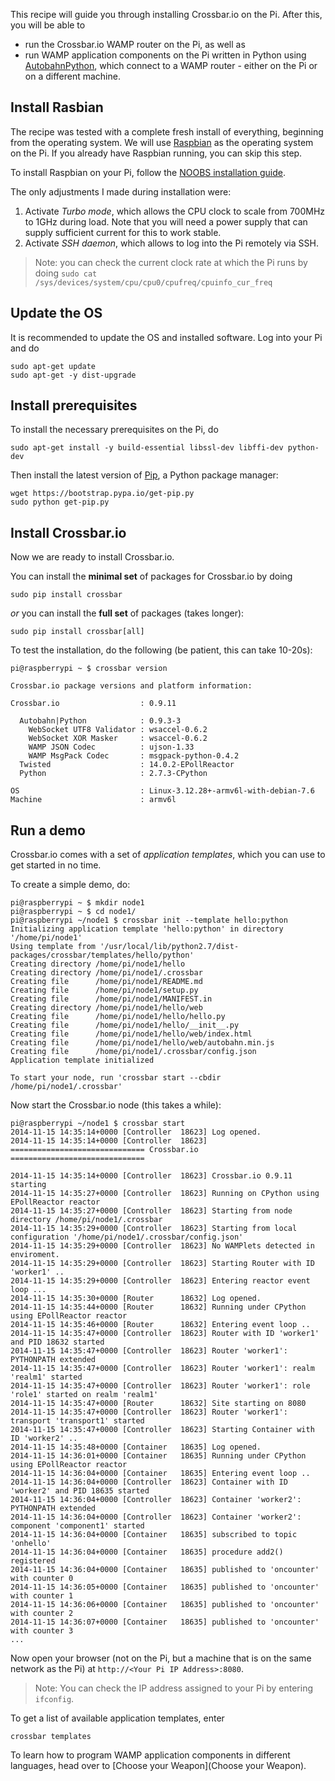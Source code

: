 This recipe will guide you through installing Crossbar.io on the Pi. After this, you will be able to

* run the Crossbar.io WAMP router on the Pi, as well as
* run WAMP application components on the Pi written in Python using [AutobahnPython](http://autobahn.ws/python/), which connect to a WAMP router - either on the Pi or on a different machine.

## Install Rasbian

The recipe was tested with a complete fresh install of everything, beginning from the operating system. We will use [Raspbian]() as the operating system on the Pi. If you already have Raspbian running, you can skip this step.

To install Raspbian on your Pi, follow the [NOOBS installation guide](http://www.raspberrypi.org/help/noobs-setup/).

The only adjustments I made during installation were:

1. Activate *Turbo mode*, which allows the CPU clock to scale from 700MHz to 1GHz during load. Note that you will need a power supply that can supply sufficient current for this to work stable.
2. Activate *SSH daemon*, which allows to log into the Pi remotely via SSH.

> Note: you can check the current clock rate at which the Pi runs by doing `sudo cat /sys/devices/system/cpu/cpu0/cpufreq/cpuinfo_cur_freq`


## Update the OS

It is recommended to update the OS and installed software. Log into your Pi and do

```
sudo apt-get update
sudo apt-get -y dist-upgrade
```

## Install prerequisites

To install the necessary prerequisites on the Pi, do

```
sudo apt-get install -y build-essential libssl-dev libffi-dev python-dev
```

Then install the latest version of [Pip](https://pip.pypa.io/en/latest/), a Python package manager:

```
wget https://bootstrap.pypa.io/get-pip.py
sudo python get-pip.py
```

## Install Crossbar.io

Now we are ready to install Crossbar.io.

You can install the **minimal set** of packages for Crossbar.io by doing

```
sudo pip install crossbar
```

*or* you can install the **full set** of packages (takes longer):

```
sudo pip install crossbar[all]
```

To test the installation, do the following (be patient, this can take 10-20s):

```console
pi@raspberrypi ~ $ crossbar version

Crossbar.io package versions and platform information:

Crossbar.io                  : 0.9.11

  Autobahn|Python            : 0.9.3-3
    WebSocket UTF8 Validator : wsaccel-0.6.2
    WebSocket XOR Masker     : wsaccel-0.6.2
    WAMP JSON Codec          : ujson-1.33
    WAMP MsgPack Codec       : msgpack-python-0.4.2
  Twisted                    : 14.0.2-EPollReactor
  Python                     : 2.7.3-CPython

OS                           : Linux-3.12.28+-armv6l-with-debian-7.6
Machine                      : armv6l
```

## Run a demo

Crossbar.io comes with a set of *application templates*, which you can use to get started in no time.

To create a simple demo, do:

```console
pi@raspberrypi ~ $ mkdir node1
pi@raspberrypi ~ $ cd node1/
pi@raspberrypi ~/node1 $ crossbar init --template hello:python
Initializing application template 'hello:python' in directory '/home/pi/node1'
Using template from '/usr/local/lib/python2.7/dist-packages/crossbar/templates/hello/python'
Creating directory /home/pi/node1/hello
Creating directory /home/pi/node1/.crossbar
Creating file      /home/pi/node1/README.md
Creating file      /home/pi/node1/setup.py
Creating file      /home/pi/node1/MANIFEST.in
Creating directory /home/pi/node1/hello/web
Creating file      /home/pi/node1/hello/hello.py
Creating file      /home/pi/node1/hello/__init__.py
Creating file      /home/pi/node1/hello/web/index.html
Creating file      /home/pi/node1/hello/web/autobahn.min.js
Creating file      /home/pi/node1/.crossbar/config.json
Application template initialized

To start your node, run 'crossbar start --cbdir /home/pi/node1/.crossbar'
```

Now start the Crossbar.io node (this takes a while):

```console
pi@raspberrypi ~/node1 $ crossbar start
2014-11-15 14:35:14+0000 [Controller  18623] Log opened.
2014-11-15 14:35:14+0000 [Controller  18623] ============================== Crossbar.io ==============================

2014-11-15 14:35:14+0000 [Controller  18623] Crossbar.io 0.9.11 starting
2014-11-15 14:35:27+0000 [Controller  18623] Running on CPython using EPollReactor reactor
2014-11-15 14:35:27+0000 [Controller  18623] Starting from node directory /home/pi/node1/.crossbar
2014-11-15 14:35:29+0000 [Controller  18623] Starting from local configuration '/home/pi/node1/.crossbar/config.json'
2014-11-15 14:35:29+0000 [Controller  18623] No WAMPlets detected in enviroment.
2014-11-15 14:35:29+0000 [Controller  18623] Starting Router with ID 'worker1' ..
2014-11-15 14:35:29+0000 [Controller  18623] Entering reactor event loop ...
2014-11-15 14:35:30+0000 [Router      18632] Log opened.
2014-11-15 14:35:44+0000 [Router      18632] Running under CPython using EPollReactor reactor
2014-11-15 14:35:46+0000 [Router      18632] Entering event loop ..
2014-11-15 14:35:47+0000 [Controller  18623] Router with ID 'worker1' and PID 18632 started
2014-11-15 14:35:47+0000 [Controller  18623] Router 'worker1': PYTHONPATH extended
2014-11-15 14:35:47+0000 [Controller  18623] Router 'worker1': realm 'realm1' started
2014-11-15 14:35:47+0000 [Controller  18623] Router 'worker1': role 'role1' started on realm 'realm1'
2014-11-15 14:35:47+0000 [Router      18632] Site starting on 8080
2014-11-15 14:35:47+0000 [Controller  18623] Router 'worker1': transport 'transport1' started
2014-11-15 14:35:47+0000 [Controller  18623] Starting Container with ID 'worker2' ..
2014-11-15 14:35:48+0000 [Container   18635] Log opened.
2014-11-15 14:36:01+0000 [Container   18635] Running under CPython using EPollReactor reactor
2014-11-15 14:36:04+0000 [Container   18635] Entering event loop ..
2014-11-15 14:36:04+0000 [Controller  18623] Container with ID 'worker2' and PID 18635 started
2014-11-15 14:36:04+0000 [Controller  18623] Container 'worker2': PYTHONPATH extended
2014-11-15 14:36:04+0000 [Controller  18623] Container 'worker2': component 'component1' started
2014-11-15 14:36:04+0000 [Container   18635] subscribed to topic 'onhello'
2014-11-15 14:36:04+0000 [Container   18635] procedure add2() registered
2014-11-15 14:36:04+0000 [Container   18635] published to 'oncounter' with counter 0
2014-11-15 14:36:05+0000 [Container   18635] published to 'oncounter' with counter 1
2014-11-15 14:36:06+0000 [Container   18635] published to 'oncounter' with counter 2
2014-11-15 14:36:07+0000 [Container   18635] published to 'oncounter' with counter 3
...
```

Now open your browser (not on the Pi, but a machine that is on the same network as the Pi) at `http://<Your Pi IP Address>:8080`.

> Note: You can check the IP address assigned to your Pi by entering `ifconfig`.

To get a list of available application templates, enter

```
crossbar templates
```

To learn how to program WAMP application components in different languages, head over to [Choose your Weapon](Choose your Weapon).